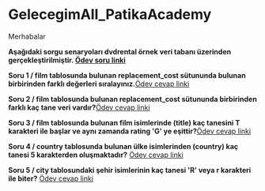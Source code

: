 ﻿# GelecegimAll_PatikaAcademy
 Merhabalar

**Aşağıdaki sorgu senaryoları dvdrental örnek veri tabanı üzerinden gerçekleştirilmiştir. [Ödev soru linki](https://academy.patika.dev/tr/courses/sql/Odev4)**

**Soru 1 / film tablosunda bulunan replacement_cost sütununda bulunan birbirinden farklı değerleri sıralayınız.**[Ödev cevap linki](https://github.com/orbaykahraman/GelecegimAll_PatikaAcademy/blob/main/SQL%20TEMELLER%C4%B0%20%C3%96DEVLER%C4%B0/SQL%20HOMEWORK%204/1.sql)

**Soru 2 / film tablosunda bulunan replacement_cost sütununda birbirinden farklı kaç tane veri vardır?**[Ödev cevap linki](https://github.com/orbaykahraman/GelecegimAll_PatikaAcademy/blob/main/SQL%20TEMELLER%C4%B0%20%C3%96DEVLER%C4%B0/SQL%20HOMEWORK%204/2.sql)

**Soru 3 / film tablosunda bulunan film isimlerinde (title) kaç tanesini T karakteri ile başlar ve aynı zamanda rating 'G' ye eşittir?**[Ödev cevap linki](https://github.com/orbaykahraman/GelecegimAll_PatikaAcademy/blob/main/SQL%20TEMELLER%C4%B0%20%C3%96DEVLER%C4%B0/SQL%20HOMEWORK%204/3.sql)

**Soru 4 / country tablosunda bulunan ülke isimlerinden (country) kaç tanesi 5 karakterden oluşmaktadır?** [Ödev cevap linki](https://github.com/orbaykahraman/GelecegimAll_PatikaAcademy/blob/main/SQL%20TEMELLER%C4%B0%20%C3%96DEVLER%C4%B0/SQL%20HOMEWORK%204/4.sql)

**Soru 5 / city tablosundaki şehir isimlerinin kaç tanesi 'R' veya r karakteri ile biter?** [Ödev cevap linki](https://github.com/orbaykahraman/GelecegimAll_PatikaAcademy/blob/main/SQL%20TEMELLER%C4%B0%20%C3%96DEVLER%C4%B0/SQL%20HOMEWORK%204/5.sql)
